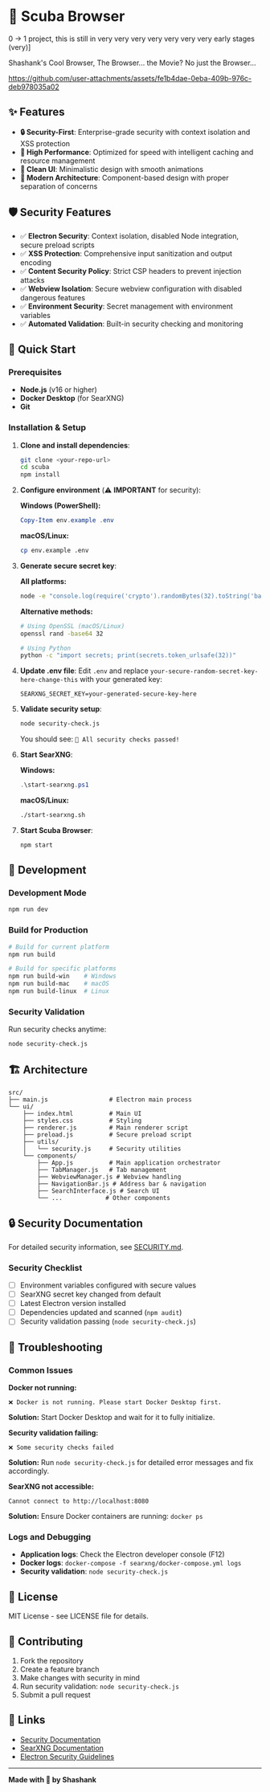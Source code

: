 # 🐧 Scuba Browser
0 -> 1 project, this is still in very very very very very very very early stages (very)]

Shashank's Cool Browser, The Browser... the Movie? No just the Browser...

https://github.com/user-attachments/assets/fe1b4dae-0eba-409b-976c-deb978035a02

## ✨ Features

- **🔒 Security-First**: Enterprise-grade security with context isolation and XSS protection
- **🚀 High Performance**: Optimized for speed with intelligent caching and resource management
- **🎨 Clean UI**: Minimalistic design with smooth animations
- **📱 Modern Architecture**: Component-based design with proper separation of concerns

## 🛡️ Security Features

- ✅ **Electron Security**: Context isolation, disabled Node integration, secure preload scripts
- ✅ **XSS Protection**: Comprehensive input sanitization and output encoding
- ✅ **Content Security Policy**: Strict CSP headers to prevent injection attacks
- ✅ **Webview Isolation**: Secure webview configuration with disabled dangerous features
- ✅ **Environment Security**: Secret management with environment variables
- ✅ **Automated Validation**: Built-in security checking and monitoring

## 🚀 Quick Start

### Prerequisites

- **Node.js** (v16 or higher)
- **Docker Desktop** (for SearXNG)
- **Git**

### Installation & Setup

1. **Clone and install dependencies**:
   ```bash
   git clone <your-repo-url>
   cd scuba
   npm install
   ```

2. **Configure environment** (⚠️ **IMPORTANT** for security):
   
   **Windows (PowerShell):**
   ```powershell
   Copy-Item env.example .env
   ```
   
   **macOS/Linux:**
   ```bash
   cp env.example .env
   ```

3. **Generate secure secret key**:
   
   **All platforms:**
   ```bash
   node -e "console.log(require('crypto').randomBytes(32).toString('base64'))"
   ```
   
   **Alternative methods:**
   ```bash
   # Using OpenSSL (macOS/Linux)
   openssl rand -base64 32
   
   # Using Python
   python -c "import secrets; print(secrets.token_urlsafe(32))"
   ```

4. **Update .env file**:
   Edit `.env` and replace `your-secure-random-secret-key-here-change-this` with your generated key:
   ```
   SEARXNG_SECRET_KEY=your-generated-secure-key-here
   ```

5. **Validate security setup**:
   ```bash
   node security-check.js
   ```
   You should see: `🎉 All security checks passed!`

6. **Start SearXNG**:
   
   **Windows:**
   ```powershell
   .\start-searxng.ps1
   ```
   
   **macOS/Linux:**
   ```bash
   ./start-searxng.sh
   ```

7. **Start Scuba Browser**:
   ```bash
   npm start
   ```

## 🔧 Development

### Development Mode
```bash
npm run dev
```

### Build for Production
```bash
# Build for current platform
npm run build

# Build for specific platforms
npm run build-win    # Windows
npm run build-mac    # macOS
npm run build-linux  # Linux
```

### Security Validation
Run security checks anytime:
```bash
node security-check.js
```

## 🏗️ Architecture

```
src/
├── main.js                 # Electron main process
└── ui/
    ├── index.html          # Main UI
    ├── styles.css          # Styling
    ├── renderer.js         # Main renderer script
    ├── preload.js          # Secure preload script
    ├── utils/
    │   └── security.js     # Security utilities
    └── components/
        ├── App.js          # Main application orchestrator
        ├── TabManager.js   # Tab management
        ├── WebviewManager.js # Webview handling
        ├── NavigationBar.js # Address bar & navigation
        ├── SearchInterface.js # Search UI
        └── ...            # Other components
```

## 🔒 Security Documentation

For detailed security information, see [SECURITY.md](SECURITY.md).

### Security Checklist

- [ ] Environment variables configured with secure values
- [ ] SearXNG secret key changed from default
- [ ] Latest Electron version installed
- [ ] Dependencies updated and scanned (`npm audit`)
- [ ] Security validation passing (`node security-check.js`)

## 🐛 Troubleshooting

### Common Issues

**Docker not running:**
```
❌ Docker is not running. Please start Docker Desktop first.
```
**Solution:** Start Docker Desktop and wait for it to fully initialize.

**Security validation failing:**
```
❌ Some security checks failed
```
**Solution:** Run `node security-check.js` for detailed error messages and fix accordingly.

**SearXNG not accessible:**
```
Cannot connect to http://localhost:8080
```
**Solution:** Ensure Docker containers are running: `docker ps`

### Logs and Debugging

- **Application logs**: Check the Electron developer console (F12)
- **Docker logs**: `docker-compose -f searxng/docker-compose.yml logs`
- **Security validation**: `node security-check.js`

## 📄 License

MIT License - see LICENSE file for details.

## 🤝 Contributing

1. Fork the repository
2. Create a feature branch
3. Make changes with security in mind
4. Run security validation: `node security-check.js`
5. Submit a pull request

## 🔗 Links

- [Security Documentation](SECURITY.md)
- [SearXNG Documentation](https://docs.searxng.org/)
- [Electron Security Guidelines](https://www.electronjs.org/docs/tutorial/security)

---

**Made with 🐧 by Shashank**
